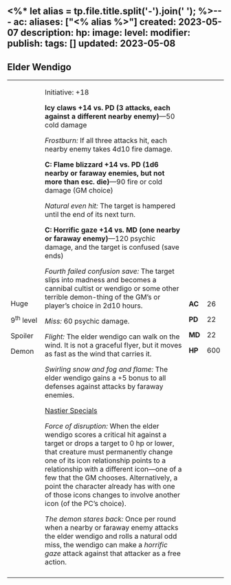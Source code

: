 <%* let alias = tp.file.title.split('-').join(' '); %>---
ac: 
aliases: ["<% alias %>"]
created: 2023-05-07
description: 
hp: 
image: 
level: 
modifier: 
publish: 
tags: []
updated: 2023-05-08
---

## Elder Wendigo

<table>
<colgroup>
<col style="width: 16%" />
<col style="width: 71%" />
<col style="width: 5%" />
<col style="width: 6%" />
</colgroup>
<tbody>
<tr class="odd">
<td><p>Huge</p>
<p>9<sup>th</sup> level</p>
<p>Spoiler</p>
<p>Demon</p></td>
<td><p>Initiative: +18</p>
<p><strong>Icy claws +14 vs. PD (3 attacks, each against a different
nearby enemy)</strong>—50 cold damage</p>
<p><em>Frostburn:</em> If all three attacks hit, each nearby enemy takes
4d10 fire damage.</p>
<p><strong>C: Flame blizzard +14 vs. PD (1d6 nearby or faraway enemies,
but not more than esc. die)</strong>—90 fire or cold damage (GM
choice)</p>
<p><em>Natural even hit:</em> The target is hampered until the end of
its next turn.</p>
<p><strong>C: Horrific gaze +14 vs. MD (one nearby or faraway
enemy)</strong>—120 psychic damage, and the target is confused (save
ends)</p>
<p><em>Fourth failed confusion save:</em> The target slips into madness
and becomes a cannibal cultist or wendigo or some other terrible
demon-thing of the GM’s or player’s choice in 2d10 hours.</p>
<p><em>Miss:</em> 60 psychic damage.</p>
<p><em>Flight:</em> The elder wendigo can walk on the wind. It is not a
graceful flyer, but it moves as fast as the wind that carries it.</p>
<p><em>Swirling snow and fog and flame:</em> The elder wendigo gains a
+5 bonus to all defenses against attacks by faraway enemies.</p>
<p><u>Nastier Specials</u></p>
<p><em>Force of disruption:</em> When the elder wendigo scores a
critical hit against a target or drops a target to 0 hp or lower, that
creature must permanently change one of its icon relationship points to
a relationship with a different icon—one of a few that the GM chooses.
Alternatively, a point the character already has with one of those icons
changes to involve another icon (of the PC’s choice).</p>
<p><em>The demon stares back:</em> Once per round when a nearby or
faraway enemy attacks the elder wendigo and rolls a natural odd miss,
the wendigo can make a <em>horrific gaze</em> attack against that
attacker as a free action.</p></td>
<td><p><strong>AC</strong></p>
<p><strong>PD</strong></p>
<p><strong>MD</strong></p>
<p><strong>HP</strong></p></td>
<td><p>26</p>
<p>22</p>
<p>22</p>
<p>600</p></td>
</tr>
<tr class="even">
<td></td>
<td></td>
<td></td>
<td></td>
</tr>
</tbody>
</table>

